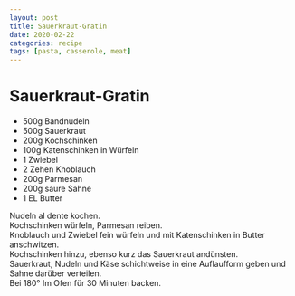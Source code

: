 ```yaml
---
layout: post
title: Sauerkraut-Gratin
date: 2020-02-22
categories: recipe
tags: [pasta, casserole, meat]
---
```

# Sauerkraut-Gratin

- 500g Bandnudeln
- 500g Sauerkraut
- 200g Kochschinken
- 100g Katenschinken in Würfeln
- 1 Zwiebel
- 2 Zehen Knoblauch
- 200g Parmesan
- 200g saure Sahne
- 1 EL Butter

Nudeln al dente kochen.  
Kochschinken würfeln, Parmesan reiben.  
Knoblauch und Zwiebel fein würfeln und mit Katenschinken in Butter anschwitzen.  
Kochschinken hinzu, ebenso kurz das Sauerkraut andünsten.  
Sauerkraut, Nudeln und Käse schichtweise in eine Auflaufform geben und Sahne darüber verteilen.  
Bei 180° Im Ofen für 30 Minuten backen.  
